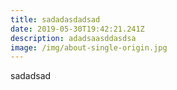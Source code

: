 ```yaml
---
title: sadadasdadsad
date: 2019-05-30T19:42:21.241Z
description: adadsaasddasdsa
image: /img/about-single-origin.jpg
---
```

sadadsad
